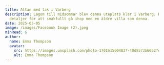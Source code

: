 ```yaml
---
title: Altan med tak i Varberg
description: Lagom till midsommar blev denna uteplats klar i Varberg. Härliga
  detaljer för att smakfullt gå ihop med en äldre villa som denna.
date: 2025-03-05
image: /images/Facebook Image (2).jpeg
minRead: 6
author:
  name: Emma Thompson
  avatar:
    src: https://images.unsplash.com/photo-1701615004837-40d8573b6652?q=80&w=1480&auto=format&fit=crop&ixlib=rb-4.0.3&ixid=M3wxMjA3fDB8MHxwaG90by1wYWdlfHx8fGVufDB8fHx8fA%3D%3D
    alt: Emma Thompson
---
```

